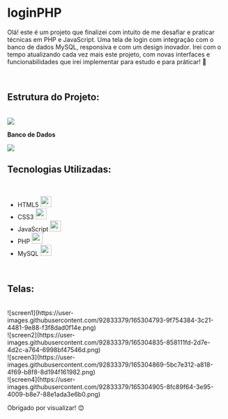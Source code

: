 # loginPHP

<p>Olá! este é um projeto que finalizei com intuito de me desafiar e praticar técnicas em PHP e JavaScript. Uma tela de login com integração com o banco de dados MySQL, responsiva e com um design inovador. Irei com o tempo atualizando cada vez mais este projeto, com novas interfaces e funcionabilidades que irei implementar para estudo e para práticar! 🚀</p><br>

<h2>Estrutura do Projeto:</h2>
<br>
<img src="https://user-images.githubusercontent.com/92833379/165301739-4bfa743d-6493-4909-b17d-6393c8aa0ab0.png"/>
<br>
<p><b>Banco de Dados</b></p>
<img src="https://user-images.githubusercontent.com/92833379/165301968-f86e0183-7fc8-43aa-bf35-5e02096c1538.png"/>
<br>

<h2>Tecnologias Utilizadas:</h2>
<br>
<ul>
  <li>HTML5 <img src="https://cdn.jsdelivr.net/gh/devicons/devicon/icons/html5/html5-original.svg" height="25" width="25"/></li> 
  <li>CSS3 <img src="https://cdn.jsdelivr.net/gh/devicons/devicon/icons/css3/css3-original.svg" height="25" width="25"/></li>
  <li>JavaScript <img src="https://cdn.jsdelivr.net/gh/devicons/devicon/icons/javascript/javascript-original.svg" height="25" width="25"/></li>
  <li>PHP <img src="https://cdn.jsdelivr.net/gh/devicons/devicon/icons/php/php-original.svg" height="25" width="25"/></li>
  <li>MySQL <img src="https://cdn.jsdelivr.net/gh/devicons/devicon/icons/mysql/mysql-original.svg" height="25" width="25"/></li>
</ul>
<br>
<h2>Telas:</h2>
<br>
![screen1](https://user-images.githubusercontent.com/92833379/165304793-9f754384-3c21-4481-9e88-f3f8dad0f14e.png)
<br>
![screen2](https://user-images.githubusercontent.com/92833379/165304835-858111fd-2d7e-4d2c-a764-6998bf47546d.png)
<br>
![screen3](https://user-images.githubusercontent.com/92833379/165304869-5bc7e312-a818-4f69-b8f8-8d194f161982.png)
<br>
![screen4](https://user-images.githubusercontent.com/92833379/165304905-8fc89f64-3e95-4009-b8e7-88e1ada3e6b0.png)
<br>
<p>Obrigado por visualizar! 😊</p>

